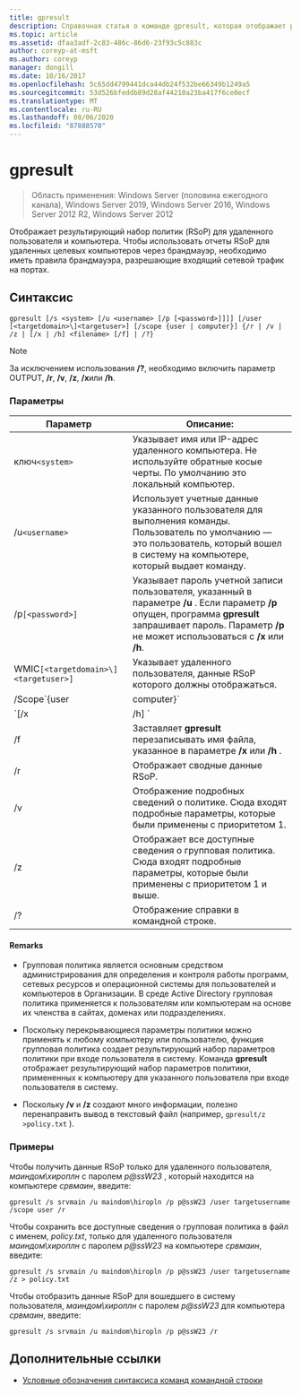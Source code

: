 ```yaml
---
title: gpresult
description: Справочная статья о команде gpresult, которая отображает результирующий набор политик (RSoP) для удаленного пользователя и компьютера.
ms.topic: article
ms.assetid: dfaa3adf-2c83-486c-86d6-23f93c5c883c
author: coreyp-at-msft
ms.author: coreyp
manager: dongill
ms.date: 10/16/2017
ms.openlocfilehash: 5c65dd4799441dca44db24f532be66349b1249a5
ms.sourcegitcommit: 53d526bfeddb89d28af44210a23ba417f6ce0ecf
ms.translationtype: MT
ms.contentlocale: ru-RU
ms.lasthandoff: 08/06/2020
ms.locfileid: "87888570"
---
```

# <a name="gpresult"></a>gpresult

> Область применения: Windows Server (половина ежегодного канала), Windows Server 2019, Windows Server 2016, Windows Server 2012 R2, Windows Server 2012

Отображает результирующий набор политик (RSoP) для удаленного пользователя и компьютера. Чтобы использовать отчеты RSoP для удаленных целевых компьютеров через брандмауэр, необходимо иметь правила брандмауэра, разрешающие входящий сетевой трафик на портах.

## <a name="syntax"></a>Синтаксис

```
gpresult [/s <system> [/u <username> [/p [<password>]]]] [/user [<targetdomain>\]<targetuser>] [/scope {user | computer}] {/r | /v | /z | [/x | /h] <filename> [/f] | /?}
```

> [!NOTE]
> За исключением использования **/?**, необходимо включить параметр OUTPUT, **/r**, **/v**, **/z**, **/x**или **/h**.

### <a name="parameters"></a>Параметры

| Параметр | Описание: |
| --------- | ----------- |
| ключ`<system>` | Указывает имя или IP-адрес удаленного компьютера. Не используйте обратные косые черты. По умолчанию это локальный компьютер. |
| /u`<username>` | Использует учетные данные указанного пользователя для выполнения команды. Пользователь по умолчанию — это пользователь, который вошел в систему на компьютере, который выдает команду. |
| /p`[<password>]` | Указывает пароль учетной записи пользователя, указанный в параметре **/u** . Если параметр **/p** опущен, программа **gpresult** запрашивает пароль. Параметр **/p** не может использоваться с **/x** или **/h**. |
| WMIC`[<targetdomain>\]<targetuser>]` | Указывает удаленного пользователя, данные RSoP которого должны отображаться. |
| /Scope`{user | computer}` | Отображает данные RSoP либо для пользователя, либо для компьютера. Если **/Scope** опущен, **gpresult** отображает данные RSoP как для пользователя, так и для компьютера. |
| `[/x | /h] <filename>` | Сохраняет отчет в формате XML (**/x**) или HTML (**/h**) в расположении и с именем файла, указанным в параметре *filename* . Не может использоваться с **/u**, **/p**, **/r**, **/v**или **/z**. |
| /f | Заставляет **gpresult** перезаписывать имя файла, указанное в параметре **/x** или **/h** . |
| /r | Отображает сводные данные RSoP. |
| /v | Отображение подробных сведений о политике. Сюда входят подробные параметры, которые были применены с приоритетом 1. |
| /z | Отображает все доступные сведения о групповая политика. Сюда входят подробные параметры, которые были применены с приоритетом 1 и выше. |
| /? | Отображение справки в командной строке. |

#### <a name="remarks"></a>Remarks

- Групповая политика является основным средством администрирования для определения и контроля работы программ, сетевых ресурсов и операционной системы для пользователей и компьютеров в Организации. В среде Active Directory групповая политика применяется к пользователям или компьютерам на основе их членства в сайтах, доменах или подразделениях.

- Поскольку перекрывающиеся параметры политики можно применять к любому компьютеру или пользователю, функция групповая политика создает результирующий набор параметров политики при входе пользователя в систему. Команда **gpresult** отображает результирующий набор параметров политики, примененных к компьютеру для указанного пользователя при входе пользователя в систему.

- Поскольку **/v** и **/z** создают много информации, полезно перенаправить вывод в текстовый файл (например, `gpresult/z >policy.txt` ).

### <a name="examples"></a>Примеры

Чтобы получить данные RSoP только для удаленного пользователя, *маиндом\хироплн* с паролем *p@ssW23* , который находится на компьютере *срвмаин*, введите:

```
gpresult /s srvmain /u maindom\hiropln /p p@ssW23 /user targetusername /scope user /r
```

Чтобы сохранить все доступные сведения о групповая политика в файл с именем, *policy.txt*, только для удаленного пользователя *маиндом\хироплн* с паролем *p@ssW23* на компьютере *срвмаин*, введите:

```
gpresult /s srvmain /u maindom\hiropln /p p@ssW23 /user targetusername /z > policy.txt
```

Чтобы отобразить данные RSoP для вошедшего в систему пользователя, *маиндом\хироплн* с паролем *p@ssW23* для компьютера *срвмаин*, введите:

```
gpresult /s srvmain /u maindom\hiropln /p p@ssW23 /r
```

## <a name="additional-references"></a>Дополнительные ссылки

- [Условные обозначения синтаксиса команд командной строки](command-line-syntax-key.md)
